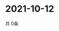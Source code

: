 # 2021-10-12
  共 0条

  <!-- BEGIN -->
  <!-- 最后更新时间Tue Oct 12 2021 08:05:02 GMT+0000 (Coordinated Universal Time) -->
  
  <!-- END -->
  
  